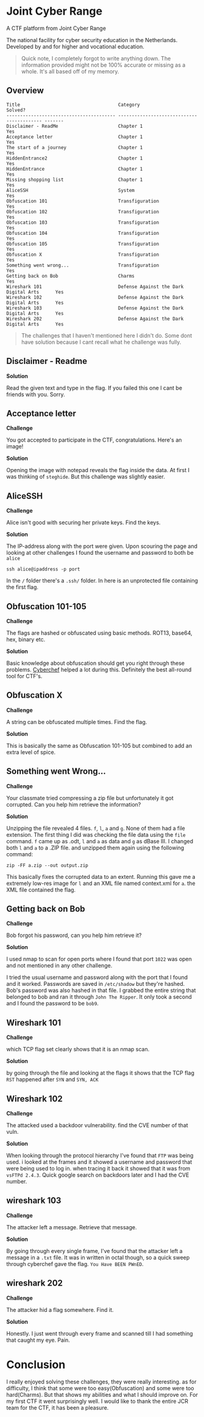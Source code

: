 # Joint Cyber Range

A CTF platform from Joint Cyber Range

The national facility for cyber security education in the Netherlands. Developed by and for higher and vocational education.
> Quick note, I completely forgot to write anything down. The information provided might not be 100% accurate or missing as a whole. It's all based off of my memory.

## Overview

```
Title                                    Category                                   Solved?
---------------------------------------- ------------------------------------------ -------
Disclaimer - ReadMe                      Chapter 1                                  Yes
Acceptance letter                        Chapter 1                                  Yes
The start of a journey                   Chapter 1                                  Yes
HiddenEntrance2                          Chapter 1                                  Yes
HiddenEntrance                           Chapter 1                                  Yes
Missing shopping list                    Chapter 1                                  Yes
AliceSSH                                 System                                     Yes
Obfuscation 101                          Transfiguration                            Yes
Obfuscation 102                          Transfiguration                            Yes
Obfuscation 103                          Transfiguration                            Yes
Obfuscation 104                          Transfiguration                            Yes
Obfuscation 105                          Transfiguration                            Yes
Obfuscation X                            Transfiguration                            Yes
Something went wrong...                  Transfiguration                            Yes
Getting back on Bob                      Charms                                     Yes
Wireshark 101                            Defense Against the Dark Digital Arts      Yes
Wireshark 102                            Defense Against the Dark Digital Arts      Yes
Wireshark 103                            Defense Against the Dark Digital Arts      Yes
Wireshark 202                            Defense Against the Dark Digital Arts      Yes
```

> The challenges that I haven't mentioned here I didn't do. Some dont have solution because I cant recall what he challenge was fully.
## Disclaimer - Readme

**Solution**

Read the given text and type in the flag. If you failed this one I cant be friends with you. Sorry.

## Acceptance letter

**Challenge**

You got accepted to participate in the CTF, congratulations. Here's an image!

**Solution**

Opening the image with notepad reveals the flag inside the data. At first I was thinking of `steghide`. But this challenge was slightly easier.

## AliceSSH

**Challenge**

Alice isn't good with securing her private keys. Find the keys.

**Solution**

The IP-address along with the port were given. Upon scouring the page and looking at other challenges I found the username and password to both be `alice`

`ssh alice@ipaddress -p port`

In the `/` folder there's a `.ssh/` folder. In here is an unprotected file containing the first flag.

## Obfuscation 101-105

**Challenge**

The flags are hashed or obfuscated using basic methods. ROT13, base64, hex, binary etc.

**Solution**

Basic knowledge about obfuscation should get you right through these problems. [Cyberchef](https://gchq.github.io/CyberChef/) helped a lot during this. Definitely the best all-round tool for CTF's.

## Obfuscation X

**Challenge**

A string can be obfuscated multiple times. Find the flag.

**Solution**

This is basically the same as Obfuscation 101-105 but combined to add an extra level of spice.

## Something went Wrong...

**Challenge**

Your classmate tried compressing a zip file but unfortunately it got corrupted. Can you help him retrieve the information?

**Solution**

Unzipping the file revealed 4 files. `f`, `l`, `a` and `g`. None of them had a file extension. The first thing I did was checking the file data using the `file` command. `f` came up as .odt, `l` and `a` as data and `g` as dBase III. I changed both `l` and `a` to a .ZIP file. and unzipped them again using the following command: 

`zip -FF a.zip --out output.zip`

This basically fixes the corrupted data to an extent. Running this gave me a extremely low-res image for `l` and an XML file named context.xml for `a`. the XML file contained the flag. 

## Getting back on Bob

**Challenge**

Bob forgot his password, can you help him retrieve it?

**Solution**

I used nmap to scan for open ports where I found that port `1022` was open and not mentioned in any other challenge. 

I tried the usual username and password along with the port that I found and it worked. Passwords are saved in `/etc/shadow` but they're hashed. Bob's password was also hashed in that file. I grabbed the entire string that belonged to bob and ran it through `John The Ripper`. It only took a second and I found the password to be `bob9`.

## Wireshark 101

**Challenge**

which TCP flag set clearly shows that it is an nmap scan.

**Solution**

by going through the file and looking at the flags it shows that the TCP flag `RST` happened after `SYN` and `SYN, ACK`

## Wireshark 102

**Challenge**

The attacked used a backdoor vulnerability. find the CVE number of that vuln.

**Solution**

When looking through the protocol hierarchy I've found that `FTP` was being used. i looked at the frames and it showed a username and password that were being used to log in. when tracing it back it showed that it was from `vsFTPd 2.4.3`. Quick google search on backdoors later and I had the CVE number.

## wireshark 103

**Challenge**

The attacker left a message. Retrieve that message.

**Solution**

By going through every single frame, I've found that the attacker left a message in a `.txt` file. It was in written in octal though, so a quick sweep through cyberchef gave the flag.
`You Have BEEN PWnED`.

## wireshark 202

**Challenge**

The attacker hid a flag somewhere. Find it.

**Solution**

Honestly. I just went through every frame and scanned till I had something that caught my eye. Pain. 

# Conclusion

I really enjoyed solving these challenges, they were really interesting. as for difficulty, I think that some were too easy(Obfuscation) and some were too hard(Charms). But that shows my abilities and what I should improve on. For my first CTF it went surprisingly well. I would like to thank the entire JCR team for the CTF, it has been a pleasure.
